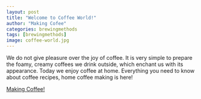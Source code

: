 ```yaml
---
layout: post
title: "Welcome to Coffee World!"
author: "Making Cofee"
categories: brewingmethods
tags: [brewingmethods]
image: coffee-world.jpg
---
```


We do not give pleasure over the joy of coffee. It is very simple to prepare the foamy, creamy coffees we drink outside, which enchant us with its appearance. Today we enjoy coffee at home. Everything you need to know about coffee recipes, home coffee making is here!

[Making Coffee!](https://making-coffee.github.io)
